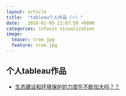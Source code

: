 ```yaml
---
layout: article
title:  "tableau个人作品（一）"
date:   2018-01-05 22:07:50 +0800
categories: infovis visualization
image:
  teaser: tree.jpg
  feature: tree.jpg
---
```




## 个人tableau作品

- <a href="https://ye-wen-min.github.io/portfolio/" target="_blank">生态建设和环境保护的力度在不断加大吗？？</a>
